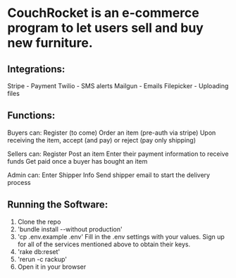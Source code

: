 # CouchRocket is an e-commerce program to let users sell and buy new furniture.

## Integrations:
Stripe - Payment
Twilio - SMS alerts
Mailgun - Emails
Filepicker - Uploading files

## Functions:
Buyers can:
Register (to come)
Order an item (pre-auth via stripe)
Upon receiving the item, accept (and pay) or reject (pay only shipping)

Sellers can:
Register
Post an item
Enter their payment information to receive funds
Get paid once a buyer has bought an item

Admin can:
Enter Shipper Info
Send shipper email to start the delivery process

## Running the Software:

1. Clone the repo
1. 'bundle install --without production'
1. 'cp .env.example .env'
		Fill in the .env settings with your values. Sign up for all of the services mentioned above to obtain their keys.
1. 'rake db:reset'
1. 'rerun -c rackup'
1. Open it in your browser



